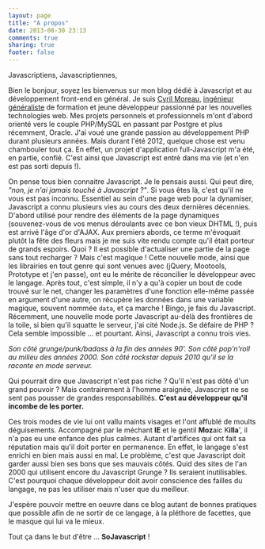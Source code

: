 ```yaml
---
layout: page
title: "A propos"
date: 2013-08-30 23:13
comments: true
sharing: true
footer: false
---
```

Javascriptiens, Javascriptiennes,

Bien le bonjour, soyez les bienvenus sur mon blog dédié à Javascript et au développement front-end en général.
Je suis [Cyril Moreau](http://cyril-moreau.fr/), [ingénieur généraliste](http://www.cefipa.com/) de formation et jeune développeur passionné par les nouvelles technologies web. Mes projets personnels et professionnels m'ont d'abord orienté vers le couple PHP/MySQL en passant par Postgre et plus récemment, Oracle. J'ai voué une grande passion au développement PHP durant plusieurs années. Mais durant l'été 2012, quelque chose est venu chambouler tout ça.
En effet, un projet d'application full-Javascript m'a été, en partie, confié. C'est ainsi que Javascript est entré dans ma vie (et n'en est pas sorti depuis !).

On pense tous bien connaitre Javascript. Je le pensais aussi. Qui peut dire, *"non, je n'ai jamais touché à Javascript ?"*. Si vous êtes là, c'est qu'il ne vous est pas inconnu.
Essentiel au sein d'une page web pour la dynamiser, Javascript a connu plusieurs vies au cours des deux dernières décennies.
D'abord utilisé pour rendre des éléments de la page dynamiques (souvenez-vous de vos menus déroulants avec ce bon vieux DHTML !), puis est arrivé l'âge d'or d'AJAX. Aux premiers abords, ce terme m'évoquait plutôt la fête des fleurs mais je me suis vite rendu compte qu'il était porteur de grands espoirs. Quoi ? Il est possible d'actualiser une partie de la page sans tout recharger ? Mais c'est magique !
Cette nouvelle mode, ainsi que les librairies en tout genre qui sont venues avec (jQuery, Mootools, Prototype et j'en passe), ont eu le mérite de réconcilier le développeur avec le langage. Après tout, c'est simple, il n'y a qu'à copier un bout de code trouvé sur le net, changer les paramètres d'une fonction elle-même passée en argument d'une autre, on récupère les données dans une variable magique, souvent nommée `data`, et ça marche ! Bingo, je fais du Javascript.
Récemment, une nouvelle mode porte Javascript au-délà des frontières de la toile, si bien qu'il squatte le serveur, j'ai cité Node.js. Se défaire de PHP ? Cela semble impossible ... et pourtant.
Ainsi, Javascript a connu trois vies. 

*Son côté grunge/punk/badass à la fin des années 90'. 
Son côté pop'n'roll au milieu des années 2000. 
Son côté rockstar depuis 2010 qu'il se la raconte en mode serveur.*
  
Qui pourrait dire que Javascript n'est pas riche ? Qu'il n'est pas dôté d'un grand pouvoir ? Mais contrairement à l'homme araignée, Javascript ne se sent pas pousser de grandes responsabilités. **C'est au développeur qu'il incombe de les porter.**
        
Ces trois modes de vie lui ont vallu maints visages et l'ont affublé de moults déguisements. Accompagné par le méchant **IE** et le gentil **Moz**aic K**illa**', il n'a pas eu une enfance des plus calmes. Autant d'artifices qui ont fait sa réputation mais qu'il doit porter en permanence.
En effet, le langage s'est enrichi en bien mais aussi en mal. Le problème, c'est que Javascript doit garder aussi bien ses bons que ses mauvais côtés. Quid des sites de l'an 2000 qui utilisent encore du Javascript Grunge ? Ils seraient inutilisables.
C'est pourquoi chaque développeur doit avoir conscience des failles du langage, ne pas les utiliser mais n'user que du meilleur.

J'espère pouvoir mettre en oeuvre dans ce blog autant de bonnes pratiques que possible afin de ne sortir de ce langage, à la  pléthore de facettes, que le masque qui lui va le mieux.

Tout ça dans le but d'être ... **SoJavascript** !